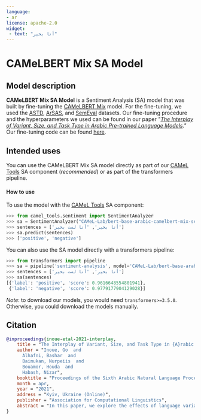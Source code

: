 ```yaml
---
language: 
- ar
license: apache-2.0
widget:
 - text: "أنا بخير"
---
```

# CAMeLBERT Mix SA Model
## Model description
**CAMeLBERT Mix SA Model** is a Sentiment Analysis (SA) model that was built by fine-tuning the [CAMeLBERT Mix](https://huggingface.co/CAMeL-Lab/bert-base-arabic-camelbert-mix/) model.
For the fine-tuning, we used the [ASTD](https://aclanthology.org/D15-1299.pdf), [ArSAS](http://lrec-conf.org/workshops/lrec2018/W30/pdf/22_W30.pdf), and [SemEval](https://aclanthology.org/S17-2088.pdf) datasets.
Our fine-tuning procedure and the hyperparameters we used can be found in our paper *"[The Interplay of Variant, Size, and Task Type in Arabic Pre-trained Language Models](https://arxiv.org/abs/2103.06678)."* Our fine-tuning code can be found [here](https://github.com/CAMeL-Lab/CAMeLBERT).
## Intended uses
You can use the CAMeLBERT Mix SA model directly as part of our [CAMeL Tools](https://github.com/CAMeL-Lab/camel_tools) SA component (*recommended*) or as part of the transformers pipeline.
#### How to use
To use the model with the [CAMeL Tools](https://github.com/CAMeL-Lab/camel_tools) SA component:
```python
>>> from camel_tools.sentiment import SentimentAnalyzer
>>> sa = SentimentAnalyzer("CAMeL-Lab/bert-base-arabic-camelbert-mix-sentiment")
>>> sentences = ['أنا بخير', 'أنا لست بخير']
>>> sa.predict(sentences)
>>> ['positive', 'negative']
```
You can also use the SA model directly with a transformers pipeline:
```python
>>> from transformers import pipeline
>>> sa = pipeline('sentiment-analysis', model='CAMeL-Lab/bert-base-arabic-camelbert-mix-sentiment')
>>> sentences = ['أنا بخير', 'أنا لست بخير']
>>> sa(sentences)
[{'label': 'positive', 'score': 0.9616648554801941},
 {'label': 'negative', 'score': 0.9779177904129028}]
```
*Note*: to download our models, you would need `transformers>=3.5.0`.
Otherwise, you could download the models manually.
 
## Citation
```bibtex
@inproceedings{inoue-etal-2021-interplay,
    title = "The Interplay of Variant, Size, and Task Type in {A}rabic Pre-trained Language Models",
    author = "Inoue, Go  and
      Alhafni, Bashar  and
      Baimukan, Nurpeiis  and
      Bouamor, Houda  and
      Habash, Nizar",
    booktitle = "Proceedings of the Sixth Arabic Natural Language Processing Workshop",
    month = apr,
    year = "2021",
    address = "Kyiv, Ukraine (Online)",
    publisher = "Association for Computational Linguistics",
    abstract = "In this paper, we explore the effects of language variants, data sizes, and fine-tuning task types in Arabic pre-trained language models. To do so, we build three pre-trained language models across three variants of Arabic: Modern Standard Arabic (MSA), dialectal Arabic, and classical Arabic, in addition to a fourth language model which is pre-trained on a mix of the three. We also examine the importance of pre-training data size by building additional models that are pre-trained on a scaled-down set of the MSA variant. We compare our different models to each other, as well as to eight publicly available models by fine-tuning them on five NLP tasks spanning 12 datasets. Our results suggest that the variant proximity of pre-training data to fine-tuning data is more important than the pre-training data size. We exploit this insight in defining an optimized system selection model for the studied tasks.",
}
```